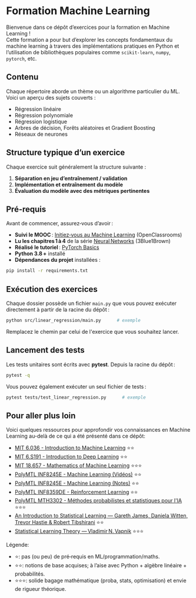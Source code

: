 # Formation Machine Learning

Bienvenue dans ce dépôt d’exercices pour la formation en Machine Learning !  
Cette formation a pour but d’explorer les concepts fondamentaux du machine learning à travers des implémentations pratiques en Python et l’utilisation de bibliothèques populaires comme `scikit-learn`, `numpy`, `pytorch`, etc.

## Contenu

Chaque répertoire aborde un thème ou un algorithme particulier du ML. Voici un aperçu des sujets couverts :

- Régression linéaire
- Régression polynomiale
- Régression logistique
- Arbres de décision, Forêts aléatoires et Gradient Boosting
- Réseaux de neurones

## Structure typique d’un exercice

Chaque exercice suit généralement la structure suivante :

1. **Séparation en jeu d’entraînement / validation**
2. **Implémentation et entraînement du modèle**
3. **Évaluation du modèle avec des métriques pertinentes**

## Pré-requis

Avant de commencer, assurez‑vous d’avoir :
- **Suivi le MOOC** : [Initiez‑vous au Machine Learning](https://openclassrooms.com/fr/courses/8063076-initiez-vous-au-machine-learning) (OpenClassrooms)
- **Lu les chapitres 1 à 4** de la série [Neural Networks](https://www.3blue1brown.com/topics/neural-networks) (3Blue1Brown)
- **Réalisé le tutoriel** : [PyTorch Basics](https://docs.pytorch.org/tutorials/beginner/basics/intro.html)
- **Python 3.8 +** installé
- **Dépendances du projet** installées :

```bash
pip install -r requirements.txt
```

## Exécution des exercices

Chaque dossier possède un fichier `main.py` que vous pouvez exécuter directement à partir de la racine du dépôt :

```bash
python src/linear_regression/main.py      # exemple
```

Remplacez le chemin par celui de l'exercice que vous souhaitez lancer.

## Lancement des tests

Les tests unitaires sont écrits avec **pytest**. Depuis la racine du dépôt :

```bash
pytest -q
```

Vous pouvez également exécuter un seul fichier de tests :

```bash
pytest tests/test_linear_regression.py      # exemple
```

## Pour aller plus loin

Voici quelques ressources pour approfondir vos connaissances en Machine Learning au-delà de ce qui a été présenté dans ce dépôt:

- [MIT 6.036 - Introduction to Machine Learning](https://openlearninglibrary.mit.edu/courses/course-v1:MITx+6.036+1T2019/course/) ⭐⭐
- [MIT 6.S191 - Introduction to Deep Learning](https://www.youtube.com/watch?v=alfdI7S6wCY&list=PLtBw6njQRU-rwp5__7C0oIVt26ZgjG9NI) ⭐⭐
- [MIT 18.657 - Mathematics of Machine Learning](https://ocw.mit.edu/courses/18-657-mathematics-of-machine-learning-fall-2015/download/) ⭐⭐⭐
- [PolyMTL INF8245E - Machine Learning (Vidéos)](https://www.youtube.com/watch?v=-6ChHxllZVU&list=PLImtCgowF_ETupFCGQqmvS_2nqErZbifm) ⭐⭐
- [PolyMTL INF8245E - Machine Learning (Notes)](https://drive.google.com/drive/folders/1xUqzxJK5NbAxUZOInpTBAAQk8iwKSKVS) ⭐⭐
- [PolyMTL INF8359DE - Reinforcement Learning](https://www.youtube.com/watch?v=J9JZyyPCJcQ&list=PLImtCgowF_ES_JdF_UcM60EXTcGZg67Ua) ⭐⭐
- [PolyMTL MTH3302 - Méthodes probabilistes et statistiques pour l'IA](https://github.com/decorJim/mth3302) ⭐⭐⭐
- [An Introduction to Statistical Learning — Gareth James, Daniela Witten, Trevor Hastie & Robert Tibshirani](https://www.statlearning.com/) ⭐⭐
- [Statistical Learning Theory — Vladimir N. Vapnik](https://www.wiley.com/en-us/Statistical-Learning-Theory-9780471030034) ⭐⭐⭐

Légende:
- ⭐: pas (ou peu) de pré‑requis en ML/programmation/maths.
- ⭐⭐: notions de base acquises; à l’aise avec Python + algèbre linéaire + probabilités.
- ⭐⭐⭐: solide bagage mathématique (proba, stats, optimisation) et envie de rigueur théorique.